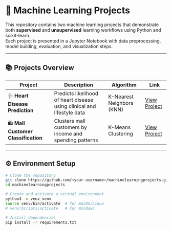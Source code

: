 # 🧠 Machine Learning Projects

This repository contains two machine learning projects that demonstrate both **supervised** and **unsupervised** learning workflows using Python and scikit-learn.  
Each project is presented in a Jupyter Notebook with data preprocessing, model building, evaluation, and visualization steps.

---

## 📚 Projects Overview

| Project | Description | Algorithm | Link |
|----------|--------------|------------|------|
| 🩺 **Heart Disease Prediction** | Predicts likelihood of heart disease using clinical and lifestyle data | K-Nearest Neighbors (KNN) | [View Project](./heart_disease_knn/README.md) |
| 🛍️ **Mall Customer Classification** | Clusters mall customers by income and spending patterns | K-Means Clustering | [View Project](./mall_customer_classification/README.md) |

---

## ⚙️ Environment Setup

```bash
# Clone the repository
git clone https://github.com/<your-username>/machinelearningprojects.git
cd machinelearningprojects

# Create and activate a virtual environment
python3 -m venv venv
source venv/bin/activate  # for macOS/Linux
# venv\Scripts\activate   # for Windows

# Install dependencies
pip install -r requirements.txt
